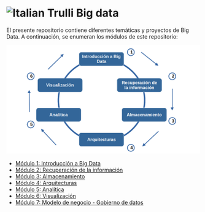 # <img src="https://github.com/shimadasoftware/big-data/assets/73977456/311cd96c-6049-464c-a0bb-201c5c272515" alt="Italian Trulli" style="width:30px;height:30px;"> Big data

El presente repositorio contiene diferentes temáticas y proyectos de Big Data. A continuación, se enumeran los módulos de este repositorio:

![Big data topics](./img/Big%20data%20topics.png)

<ul dir="auto">
  <li><a href="https://github.com/shimadasoftware/big-data/blob/main/module%201/module%201.md">Módulo 1: Introducción a Big Data</a></li>
  <li><a href="">Módulo 2: Recuperación de la información</a></li>
  <li><a href="">Módulo 3: Almacenamiento</a></li>
  <li><a href="">Módulo 4: Arquitecturas</a></li>
  <li><a href="">Módulo 5: Analítica</a></li>
  <li><a href="">Módulo 6: Visualización</a></li>
  <li><a href="">Módulo 7: Modelo de negocio - Gobierno de datos</a></li>
</ul>
